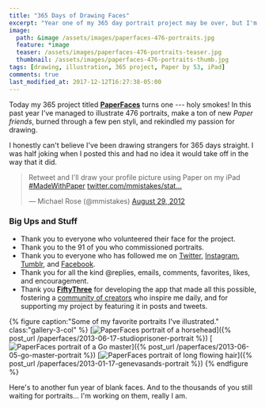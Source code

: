 ```yaml
---
title: "365 Days of Drawing Faces"
excerpt: "Year one of my 365 day portrait project may be over, but I'm just getting started."
image: 
  path: &image /assets/images/paperfaces-476-portraits.jpg
  feature: *image
  teaser: /assets/images/paperfaces-476-portraits-teaser.jpg
  thumbnail: /assets/images/paperfaces-476-portraits-thumb.jpg
tags: [drawing, illustration, 365 project, Paper by 53, iPad]
comments: true
last_modified_at: 2017-12-12T16:27:38-05:00
---
```


Today my 365 project titled [**PaperFaces**](/paperfaces/) turns one --- holy smokes! In this past year I've managed to illustrate 476 portraits, make a ton of new *Paper friends*, burned through a few pen styli, and rekindled my passion for drawing. 

I honestly can't believe I've been drawing strangers for 365 days straight. I was half joking when I posted this and had no idea it would take off in the way that it did.

<blockquote class="twitter-tweet"><p>Retweet and I'll draw your profile picture using Paper on my iPad <a href="https://twitter.com/search/%23MadeWithPaper">#MadeWithPaper</a> <a href="http://t.co/5oqH4bJt" title="https://twitter.com/mmistakes/status/240601384477659136/photo/1">twitter.com/mmistakes/stat…</a></p>&#8212; Michael Rose (@mmistakes) <a href="https://twitter.com/mmistakes/status/240601384477659136" data-datetime="2012-08-29T00:06:55+00:00">August 29, 2012</a></blockquote>
<script async src="//platform.twitter.com/widgets.js" charset="utf-8"></script>

### Big Ups and Stuff

- Thank you to everyone who volunteered their face for the project.
- Thank you to the 91 of you who commissioned portraits.
- Thank you to everyone who has followed me on [Twitter](https://twitter.com/mmistakes), [Instagram](https://instagram.com/mmistakes), [Tumblr](https://mademistakes.tumblr.com), and [Facebook](https://facebook.com/michaelrose).
- Thank you for all the kind @replies, emails, comments, favorites, likes, and encouragement.
- Thank you [**FiftyThree**](http://www.fiftythree.com/) for developing the app that made all this possible, fostering a [community of creators](http://madewithpaper.fiftythree.com/) who inspire me daily, and for supporting my project by featuring it in posts and tweets.

{% figure caption:"Some of my favorite portraits I've illustrated." class:"gallery-3-col" %}
[![PaperFaces portrait of a horsehead](/assets/images/paperfaces-studioprisoner-twitter-600.jpg)]({% post_url /paperfaces/2013-06-17-studioprisoner-portrait %})
[![PaperFaces portrait of a Go master](/assets/images/paperfaces-go-master-600.jpg)]({% post_url /paperfaces/2013-06-05-go-master-portrait %})
[![PaperFaces portrait of long flowing hair](/assets/images/paperfaces-genevasands-twitter-600.jpg)]({% post_url /paperfaces/2013-01-17-genevasands-portrait %})
{% endfigure %}

Here's to another fun year of blank faces. And to the thousands of you still waiting for portraits... I'm working on them, really I am.
